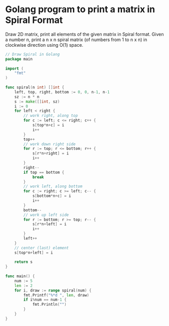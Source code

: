 # Golang program to print a matrix in Spiral Format
Draw 2D matrix, print all elements of the given matrix in Spiral format. Given a number n, print a n x n spiral matrix (of numbers from 1 to n x n) in clockwise direction using O(1) space.

``` go
// Draw Spiral in Golang
package main
   
import (
    "fmt"
)
   
func spiral(n int) []int {
    left, top, right, bottom := 0, 0, n-1, n-1
    sz := n * n
    s := make([]int, sz)
    i := 0
    for left < right {
        // work right, along top
        for c := left; c <= right; c++ {
            s[top*n+c] = i
            i++
        }
        top++
        // work down right side
        for r := top; r <= bottom; r++ {
            s[r*n+right] = i
            i++
        }
        right--
        if top == bottom {
            break
        }
        // work left, along bottom
        for c := right; c >= left; c-- {
            s[bottom*n+c] = i
            i++
        }
        bottom--
        // work up left side
        for r := bottom; r >= top; r-- {
            s[r*n+left] = i
            i++
        }
        left++
    }
    // center (last) element
    s[top*n+left] = i
   
    return s
}
   
func main() {
    num := 5
    len := 2
    for i, draw := range spiral(num) {
        fmt.Printf("%*d ", len, draw)
        if i%num == num-1 {
            fmt.Println("")
        }
    }
}
```
